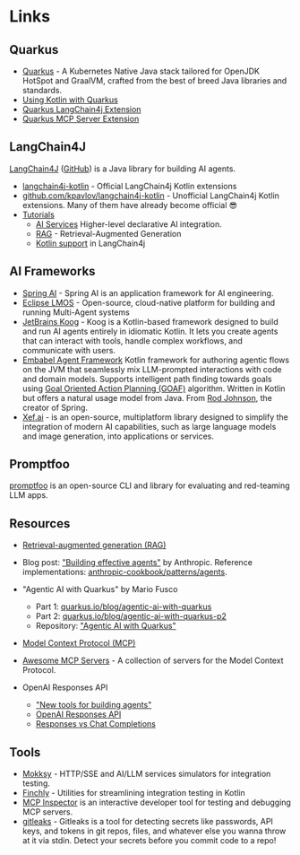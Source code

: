 # Links
     
## Quarkus
- [Quarkus](https://quarkus.io/) - A Kubernetes Native Java stack tailored for OpenJDK HotSpot and GraalVM, crafted from the best of breed Java libraries and standards.
- [Using Kotlin with Quarkus](https://quarkus.io/guides/kotlin)
- [Quarkus LangChain4j Extension](https://github.com/quarkiverse/quarkus-langchain4j) 
- [Quarkus MCP Server Extension](https://github.com/quarkiverse/quarkus-mcp-server)

## LangChain4J

[LangChain4J](https://docs.langchain4j.dev/) ([GitHub](https://github.com/langchain4j/langchain4j/)) is a Java library for building AI agents.
- [langchain4j-kotlin](https://github.com/langchain4j/langchain4j/tree/main/langchain4j-kotlin) - Official LangChain4j Kotlin extensions
- [github.com/kpavlov/langchain4j-kotlin](https://github.com/kpavlov/langchain4j-kotlin) - Unofficial LangChain4j Kotlin extensions. Many of them have already become official 😎
- [Tutorials](https://docs.langchain4j.dev/tutorials) 
  - [AI Services](https://docs.langchain4j.dev/tutorials/ai-services) Higher-level declarative AI integration.
  - [RAG](https://docs.langchain4j.dev/tutorials/rag) - Retrieval-Augmented Generation
  - [Kotlin support](https://docs.langchain4j.dev/tutorials/kotlin) in LangChain4j
         
## AI Frameworks

- [Spring AI](https://spring.io/projects/spring-ai) - Spring AI is an application framework for AI engineering.
- [Eclipse LMOS](https://eclipse.dev/lmos/) - Open-source, cloud-native platform for building and running Multi-Agent systems
- [JetBrains Koog](https://docs.koog.ai/) - Koog is a Kotlin-based framework designed to build and run AI agents entirely in idiomatic Kotlin. It lets you create agents that can interact with tools, handle complex workflows, and communicate with users.
- [Embabel Agent Framework](https://github.com/embabel/embabel-agent) Kotlin framework for authoring agentic flows on the JVM that seamlessly mix LLM-prompted interactions with code and domain models. Supports intelligent path finding towards goals using [Goal Oriented Action Planning (GOAF)](https://medium.com/@vedantchaudhari/goal-oriented-action-planning-34035ed40d0b) algorithm. Written in Kotlin but offers a natural usage model from Java. From [Rod Johnson](https://github.com/johnsonr), the creator of Spring.
- [Xef.ai](https://github.com/xebia-functional/xef) - is an open-source, multiplatform library designed to simplify the integration of modern AI capabilities, such as large language models and image generation, into applications or services.

## Promptfoo

[promptfoo](https://www.promptfoo.dev/docs/intro/) is an open-source CLI and library for evaluating and red-teaming LLM apps.

## Resources
                    
- [Retrieval-augmented generation (RAG)](https://en.wikipedia.org/wiki/Retrieval-augmented_generation)                   
- Blog post: ["Building effective agents"](https://www.anthropic.com/engineering/building-effective-agents) by Anthropic. Reference
  implementations: [anthropic-cookbook/patterns/agents](https://github.com/anthropics/anthropic-cookbook/tree/main/patterns/agents).

- "Agentic AI with Quarkus" by Mario Fusco
  - Part 1: [quarkus.io/blog/agentic-ai-with-quarkus](https://quarkus.io/blog/agentic-ai-with-quarkus/)
  - Part 2: [quarkus.io/blog/agentic-ai-with-quarkus-p2](https://quarkus.io/blog/agentic-ai-with-quarkus-p2)
  - Repository: ["Agentic AI with Quarkus"](https://github.com/mariofusco/quarkus-agentic-ai)

- [Model Context Protocol (MCP)](https://modelcontextprotocol.io/)
-  [Awesome MCP Servers](https://mcpservers.org/) - A collection of servers for the Model Context Protocol.
- OpenAI Responses API
  - ["New tools for building agents"](https://openai.com/index/new-tools-for-building-agents/)
  - [OpenAI Responses API](https://platform.openai.com/docs/api-reference/responses)
  - [Responses vs Chat Completions](https://platform.openai.com/docs/guides/responses-vs-chat-completions)


                       
## Tools
- [Mokksy](https://mokksy.dev/) - HTTP/SSE and AI/LLM services simulators for integration testing.
- [Finchly](https://github.com/kpavlov/finchly) - Utilities for streamlining integration testing in Kotlin
- [MCP Inspector](https://modelcontextprotocol.io/docs/tools/inspector) is an interactive developer tool for testing and debugging MCP servers.
- [gitleaks](https://github.com/gitleaks/gitleaks) - Gitleaks is a tool for detecting secrets like passwords, API keys, and tokens in git repos, files, and whatever else you wanna throw at it via stdin. Detect your secrets before you commit code to a repo!

